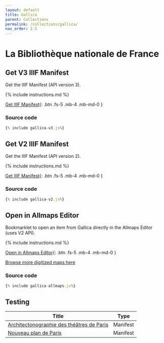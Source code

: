 ```yaml
---
layout: default
title: Gallica
parent: Collections
permalink: /collections/gallica/
nav_order: 2.5
---
```

# La Bibliothèque nationale de France

## Get V3 IIIF Manifest

Get the IIIF Manifest (API version 3).

{% include instructions.md %}

<a href="{% include gallica-v3.min.js%}">Get IIIF Manifest</a>{: .btn .fs-5 .mb-4 .mb-md-0 }

### Source code

```js
{% include gallica-v3.js%}
```

## Get V2 IIIF Manifest

Get the IIIF Manifest (API version 2).

{% include instructions.md %}

<a href="{% include gallica-v2.min.js%}">Get IIIF Manifest</a>{: .btn .fs-5 .mb-4 .mb-md-0 }

### Source code

```js
{% include gallica-v2.js%}
```

## Open in Allmaps Editor

Bookmarklet to open an item from Gallica directly in the Allmaps Editor (uses V2 API).

{% include instructions.md %}

<a href="{% include gallica-allmaps.min.js%}">Open in Allmaps Editor</a>{: .btn .fs-5 .mb-4 .mb-md-0 }

[Browse more digitized maps here](https://gallica.bnf.fr/html/und/cartes/cartes?mode=desktop)

### Source code

```js
{% include gallica-allmaps.js%}
```

## Testing

| Title | Type |
| --- | --- |
| [Architectonographie des théâtres de Paris](https://gallica.bnf.fr/ark:/12148/bpt6k1526013d) | Manifest |
| [Nouveau plan de Paris](https://gallica.bnf.fr/ark:/12148/btv1b532238549) | Manifest |